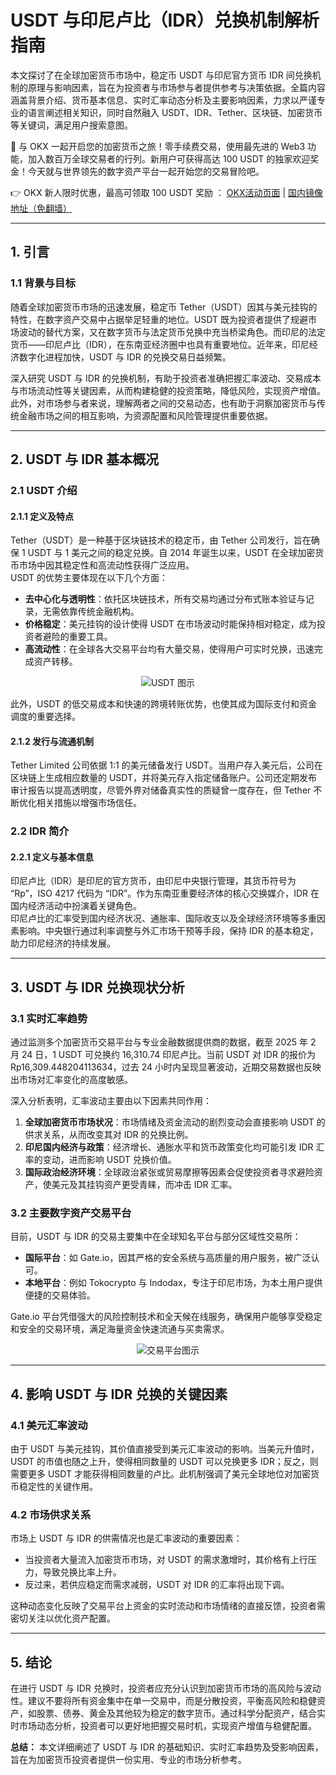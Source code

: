 # USDT 与印尼卢比（IDR）兑换机制解析指南

本文探讨了在全球加密货币市场中，稳定币 USDT 与印尼官方货币 IDR 间兑换机制的原理与影响因素，旨在为投资者与市场参与者提供参考与决策依据。全篇内容涵盖背景介绍、货币基本信息、实时汇率动态分析及主要影响因素，力求以严谨专业的语言阐述相关知识，同时自然融入 USDT、IDR、Tether、区块链、加密货币等关键词，满足用户搜索意图。

🚀 与 OKX 一起开启您的加密货币之旅！零手续费交易，使用最先进的 Web3 功能，加入数百万全球交易者的行列。新用户可获得高达 100 USDT 的独家欢迎奖金！今天就与世界领先的数字资产平台一起开始您的交易冒险吧。

👉 OKX 新人限时优惠，最高可领取 100 USDT 奖励 ： [OKX活动页面](https://bit.ly/OKXe) | [国内镜像地址（免翻墙）](https://bit.ly/okX)

---

## 1. 引言

### 1.1 背景与目标

随着全球加密货币市场的迅速发展，稳定币 Tether（USDT）因其与美元挂钩的特性，在数字资产交易中占据举足轻重的地位。USDT 既为投资者提供了规避市场波动的替代方案，又在数字货币与法定货币兑换中充当桥梁角色。而印尼的法定货币——印尼卢比（IDR），在东南亚经济圈中也具有重要地位。近年来，印尼经济数字化进程加快，USDT 与 IDR 的兑换交易日益频繁。

深入研究 USDT 与 IDR 的兑换机制，有助于投资者准确把握汇率波动、交易成本与市场流动性等关键因素，从而构建稳健的投资策略，降低风险，实现资产增值。此外，对市场参与者来说，理解两者之间的交易动态，也有助于洞察加密货币与传统金融市场之间的相互影响，为资源配置和风险管理提供重要依据。

---

## 2. USDT 与 IDR 基本概况

### 2.1 USDT 介绍

#### 2.1.1 定义及特点

Tether（USDT）是一种基于区块链技术的稳定币，由 Tether 公司发行，旨在确保 1 USDT 与 1 美元之间的稳定兑换。自 2014 年诞生以来，USDT 在全球加密货币市场中因其稳定性和高流动性获得广泛应用。  
USDT 的优势主要体现在以下几个方面：
- **去中心化与透明性**：依托区块链技术，所有交易均通过分布式账本验证与记录，无需依靠传统金融机构。
- **价格稳定**：美元挂钩的设计使得 USDT 在市场波动时能保持相对稳定，成为投资者避险的重要工具。
- **高流动性**：在全球各大交易平台均有大量交易，使得用户可实时兑换，迅速完成资产转移。

<div align="center">
  <img src="https://www.jmhbdh.com/wp-content/img/682421733195931.webp" alt="USDT 图示" title="USDT 图示">
</div>

此外，USDT 的低交易成本和快速的跨境转账优势，也使其成为国际支付和资金调度的重要选择。

#### 2.1.2 发行与流通机制

Tether Limited 公司依据 1:1 的美元储备发行 USDT。当用户存入美元后，公司在区块链上生成相应数量的 USDT，并将美元存入指定储备账户。公司还定期发布审计报告以提高透明度，尽管外界对储备真实性的质疑曾一度存在，但 Tether 不断优化相关措施以增强市场信任。

### 2.2 IDR 简介

#### 2.2.1 定义与基本信息

印尼卢比（IDR）是印尼的官方货币，由印尼中央银行管理，其货币符号为 “Rp”，ISO 4217 代码为 “IDR”。作为东南亚重要经济体的核心交换媒介，IDR 在国内经济活动中扮演着关键角色。  
印尼卢比的汇率受到国内经济状况、通胀率、国际收支以及全球经济环境等多重因素影响。中央银行通过利率调整与外汇市场干预等手段，保持 IDR 的基本稳定，助力印尼经济的持续发展。

---

## 3. USDT 与 IDR 兑换现状分析

### 3.1 实时汇率趋势

通过监测多个加密货币交易平台与专业金融数据提供商的数据，截至 2025 年 2 月 24 日，1 USDT 可兑换约 16,310.74 印尼卢比。当前 USDT 对 IDR 的报价为 Rp16,309.448204113634，过去 24 小时内呈现显著波动，近期交易数据也反映出市场对汇率变化的高度敏感。

深入分析表明，汇率波动主要由以下因素共同作用：
1. **全球加密货币市场状况**：市场情绪及资金流动的剧烈变动会直接影响 USDT 的供求关系，从而改变其对 IDR 的兑换比例。
2. **印尼国内经济与政策**：经济增长、通胀水平和货币政策变化均可能引发 IDR 汇率的变动，进而影响 USDT 兑换价值。
3. **国际政治经济环境**：全球政治紧张或贸易摩擦等因素会促使投资者寻求避险资产，使美元及其挂钩资产更受青睐，而冲击 IDR 汇率。

### 3.2 主要数字资产交易平台

目前，USDT 与 IDR 的交易主要集中在全球知名平台与部分区域性交易所：
- **国际平台**：如 Gate.io，因其严格的安全系统与高质量的用户服务，被广泛认可。
- **本地平台**：例如 Tokocrypto 与 Indodax，专注于印尼市场，为本土用户提供便捷的交易体验。

Gate.io 平台凭借强大的风险控制技术和全天候在线服务，确保用户能够享受稳定和安全的交易环境，满足海量资金快速流通与买卖需求。

<div align="center">
  <img src="https://www.jmhbdh.com/wp-content/img/65432974217290.webp" alt="交易平台图示" title="交易平台图示">
</div>

---

## 4. 影响 USDT 与 IDR 兑换的关键因素

### 4.1 美元汇率波动

由于 USDT 与美元挂钩，其价值直接受到美元汇率波动的影响。当美元升值时，USDT 的市值也随之上升，使得相同数量的 USDT 可以兑换更多 IDR；反之，则需要更多 USDT 才能获得相同数量的卢比。此机制强调了美元全球地位对加密货币稳定性的关键作用。

### 4.2 市场供求关系

市场上 USDT 与 IDR 的供需情况也是汇率波动的重要因素：
- 当投资者大量流入加密货币市场，对 USDT 的需求激增时，其价格有上行压力，导致兑换比率上升。
- 反过来，若供应稳定而需求减弱，USDT 对 IDR 的汇率将出现下调。

这种动态变化反映了交易平台上资金的实时流动和市场情绪的直接反馈，投资者需密切关注以优化资产配置。

---

## 5. 结论

在进行 USDT 与 IDR 兑换时，投资者应充分认识到加密货币市场的高风险与波动性。建议不要将所有资金集中在单一交易中，而是分散投资，平衡高风险和稳健资产，如股票、债券、黄金及其他较为稳定的数字货币。通过科学分配资产，结合实时市场动态分析，投资者可以更好地把握交易时机，实现资产增值与稳健配置。

**总结：** 本文详细阐述了 USDT 与 IDR 的基础知识、实时汇率趋势及受影响因素，旨在为加密货币投资者提供一份实用、专业的市场分析参考。